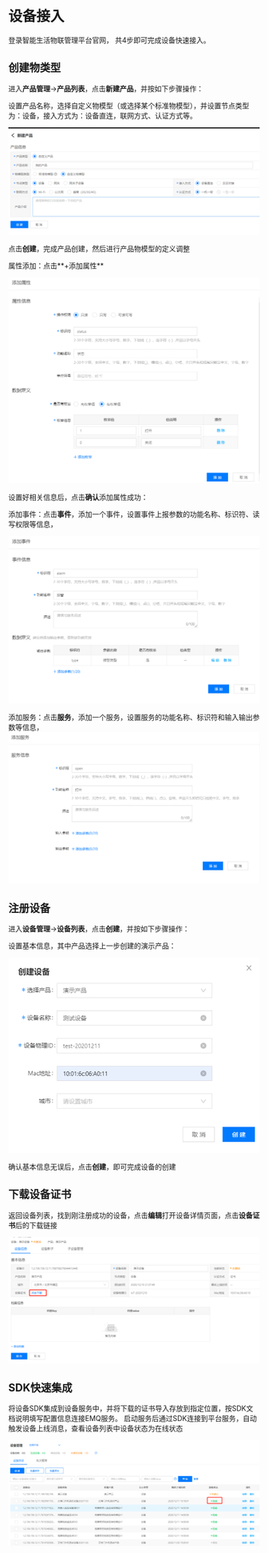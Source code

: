 # 设备接入

登录智能生活物联管理平台官网， 共4步即可完成设备快速接入。

## 创建物类型

进入**产品管理**->**产品列表**，点击**新建产品**，并按如下步骤操作：

设置产品名称，选择自定义物模型（或选择某个标准物模型），并设置节点类型为：设备，接入方式为：设备直连，联网方式、认证方式等。

![创建产品](../../../../image/IoT/IoT-Estate/Best-Practices/Create-Product.png)

点击**创建**，完成产品创建，然后进行产品物模型的定义调整

属性添加：点击**+添加属性**

![添加属性](../../../../image/IoT/IoT-Estate/Best-Practices/Add-Property.png)

设置好相关信息后，点击**确认**添加属性成功：

添加事件：点击**事件**，添加一个事件，设置事件上报参数的功能名称、标识符、读写权限等信息，

![添加事件](../../../../image/IoT/IoT-Estate/Best-Practices/Add-Event.png)

添加服务：点击**服务**，添加一个服务，设置服务的功能名称、标识符和输入输出参数等信息，
![添加服务](../../../../image/IoT/IoT-Estate/Best-Practices/Add-Service.png)


## 注册设备

进入**设备管理**->**设备列表**，点击**创建**，并按如下步骤操作：

设置基本信息，其中产品选择上一步创建的演示产品：

![添加服务](../../../../image/IoT/IoT-Estate/Best-Practices/Create-Device.png)

确认基本信息无误后，点击**创建**，即可完成设备的创建

## 下载设备证书

返回设备列表，找到刚注册成功的设备，点击**编辑**打开设备详情页面，点击**设备证书**后的下载链接

![下载证书](../../../../image/IoT/IoT-Estate/Best-Practices/Download-File.png)

## SDK快速集成
将设备SDK集成到设备服务中，并将下载的证书导入存放到指定位置，按SDK文档说明填写配置信息连接EMQ服务。
启动服务后通过SDK连接到平台服务，自动触发设备上线消息，查看设备列表中设备状态为在线状态

![设备上线](../../../../image/IoT/IoT-Estate/Best-Practices/Device-Online.png)

